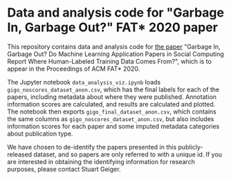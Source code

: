 # Data and analysis code for "Garbage In, Garbage Out?" FAT* 2020 paper

This repository contains data and analysis code for [the paper](gigo-fat2020.pdf) "Garbage In, Garbage Out? Do Machine Learning Application Papers in Social Computing Report Where Human-Labeled Training Data Comes From?", which is to appear in the Proceedings of ACM FAT* 2020. 

The Jupyter notebook `data_analysis_viz.ipynb` loads `gigo_noscores_dataset_anon.csv`, which has the final labels for each of the papers, including metadata about where they were published. Annotation information scores are calculated, and results are calculated and plotted. The notebook then exports `gigo_final_dataset_anon.csv`, which contains the same columns as `gigo_noscores_dataset_anon.csv`, but also includes information scores for each paper and some imputed metadata categories about publication type.

We have chosen to de-identify the papers presented in this publicly-released dataset, and so papers are only referred to with a unique id. If you are interested in obtaining the identifying information for research purposes, please contact Stuart Geiger. 
